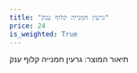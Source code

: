 ```yaml
---
title: "גרעין חמנייה קלוף ענק"
price: 24
is_weighted: True
---
```


תיאור המוצר: גרעין חמנייה קלוף ענק
